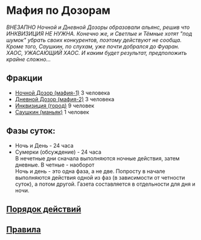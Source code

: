 # Мафия по Дозорам
*ВНЕЗАПНО Ночной и Дневной Дозоры образовали альянс, решив что ИНКВИЗИЦИЯ НЕ НУЖНА. Конечно же, и Светлые и Тёмные хотят "под шумок" убрать своих конкурентов, поэтому действуют не сообща. Кроме того, Саушкин, по слухам, уже почти добрался до Фуаран. ХАОС, УЖАСАЮЩИЙ ХАОС. И каким будет результат, предположить крайне сложно...*

## Фракции
* [Ночной Дозор (мафия-1)](Nightwatch.md)  3 человека  
* [Дневной Дозор (мафия-2)](Daywatch.md)   3 человека  
* [Инквизиция (город)](Inquisition.md)  9 человек  
* [Саушкин (маньяк)](Saushkin.md) 1 человек  

## Фазы суток:
* Ночь  и День - 24 часа  
* Сумерки (обсуждение) - 24 часа  
В нечетные дни сначала выполняются ночные действия, затем дневные. В четные - наоборот  
Ночь и день - это одна фаза, а не две. Попросту в начале выполняются действия одной из фаз (в зависимости от четности суток), а потом другой. Газета составляется в отдельности для дня и ночи.

## [Порядок действий](Order.md)

## [Правила](Rules.md)
